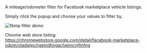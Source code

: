 A mileage/odometer filter for Facebook marketplace vehicle listings.

Simply click the popup and choose your values to filter by.

![fbmp filter demo](https://github.com/user-attachments/assets/d3d13735-64cd-426c-b4ac-61853068fc9e)

Chrome web store listing: https://chromewebstore.google.com/detail/facebook-marketplace-odom/oladiejpchgeindhngacheimcnjfmfng

